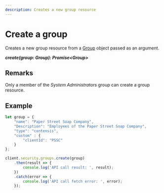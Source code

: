 ```yaml
---
description: Creates a new group resource
---
```


# Create a group

Creates a new group resource from a [Group](/model/group.md) object passed as an argument.

 ***create(group: Group): Promise&lt;Group&gt;***

## Remarks

Only a member of the *System Administrators* group can create a group resource.

## Example

```js
let group = {    
    "name": "Paper Street Soap Company",
    "Description": "Employees of the Paper Street Soap Company", 
    "type": "contensis",
    "custom" : {
        "clientId": "PSSC"
    }
};

client.security.groups.create(group)
    .then(result => {
        console.log('API call result: ', result);
    })
    .catch(error => {
        console.log('API call fetch error: ', error);        
    });
```
